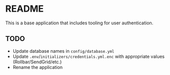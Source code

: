 # README

This is a base application that includes tooling for user authentication.

## TODO
 - Update database names in `config/database.yml`
 - Update `.env`/`initializers/credentials.yml.enc` with appropriate values (Rollbar/SendGrid/etc.)
 - Rename the application
